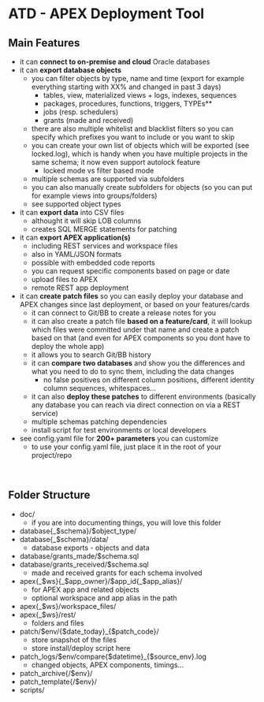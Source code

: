 # ATD - APEX Deployment Tool

## Main Features

- it can __connect to on-premise and cloud__ Oracle databases
- it can __export database objects__
    - you can filter objects by type, name and time (export for example everything starting with XX% and changed in past 3 days)
        - tables, view, materialized views + logs, indexes, sequences
        - packages, procedures, functions, triggers, TYPEs**
        - jobs (resp. schedulers)
        - grants (made and received)
    - there are also multiple whitelist and blacklist filters so you can specify which prefixes you want to include or you want to skip
    - you can create your own list of objects which will be exported (see locked.log), which is handy when you have multiple projects in the same schema; it now even support autolock feature
        - locked mode vs filter based mode
    - multiple schemas are supported via subfolders
    - you can also manually create subfolders for objects (so you can put for example views into groups/folders)
    - see supported object types
- it can __export data__ into CSV files
    - althought it will skip LOB columns
    - creates SQL MERGE statements for patching
- it can __export APEX application(s)__
    - including REST services and workspace files
    - also in YAML/JSON formats
    - possible with embedded code reports
    - you can request specific components based on page or date
    - upload files to APEX
    - remote REST app deployment
- it can __create patch files__ so you can easily deploy your database and APEX changes since last deployment, or based on your features/cards
    - it can connect to Git/BB to create a release notes for you
    - it can also create a patch file __based on a feature/card__, it will lookup which files were committed under that name and create a patch based on that (and even for APEX components so you dont have to deploy the whole app)
    - it allows you to search Git/BB history
    - it can __compare two databases__ and show you the differences and what you need to do to sync them, including the data changes
        - no false positives on different column positions, different identity column sequences, whitespaces…
    - it can also __deploy these patches__ to different environments (basically any database you can reach via direct connection on via a REST service)
    - multiple schemas patching dependencies
    - install script for test environments or local developers
- see config.yaml file for __200+ parameters__ you can customize
    - to use your config.yaml file, just place it in the root of your project/repo

&nbsp;

## Folder Structure

- doc/
    - if you are into documenting things, you will love this folder
- database{_$schema}/$object_type/
- database{_$schema}/data/
    - database exports - objects and data
- database/grants_made/$schema.sql
- database/grants_received/$schema.sql
    - made and received grants for each schema involved
- apex{\_$ws}{\_$app_owner}/$app_id{_$app_alias}/
    - for APEX app and related objects
    - optional workspace and app alias in the path
- apex{_$ws}/workspace_files/
- apex{_$ws}/rest/
    - folders and files
- patch/$env/{$date_today}_{$patch_code}/
    - store snapshot of the files
    - store install/deploy script here
- patch_logs/$env/compare{$datetime}_{$source_env}.log
    - changed objects, APEX components, timings...
- patch_archive{/$env}/
- patch_template{/$env}/
- scripts/

